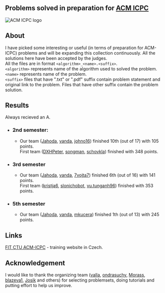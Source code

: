 
## Problems solved in preparation for [ACM ICPC](https://en.wikipedia.org/wiki/ACM_International_Collegiate_Programming_Contest)
![ACM ICPC logo](https://i.imgur.com/cTEzTy6.jpg)
## About
I have picked some interesting or useful (in terms of preparation for ACM-ICPC) problems and will be expanding this collection continuously. All the solutions here have been accepted by the judges.<br />
All the files are in format ```<algorithm>_<name>.<suffix>```.<br />
```<algorithm>``` represents name of the algorithm used to solved the problem.<br />
```<name>``` represents name of the problem.<br />
```<suffix>``` files that have ".txt" or ".pdf" suffix contain problem statement and original link to the problem. Files that have other suffix contain the problem solution.

## Results
Always recieved an A.

* ### 2nd semester: 
	* Our team ([Jahoda](http://codeforces.com/profile/Jahoda), [vanda](http://codeforces.com/profile/vanda), [johno16](http://codeforces.com/profile/johno16)) finished 10th (out of 17) with 105 points.<br> First team ([DXHPeter](http://codeforces.com/profile/DXHPeter), [songman](http://codeforces.com/profile/songman), [schovkla](http://codeforces.com/profile/schovkla)) finished with 348 points.

* ### 3rd semester 
	* Our team ([Jahoda](http://codeforces.com/profile/Jahoda), [vanda](http://codeforces.com/profile/vanda), [7vojta7](http://codeforces.com/profile/7vojta7)) finished 6th (out of 16) with 141 points.<br> First team ([kristja6](http://codeforces.com/profile/kristja6), [slonichobot](http://codeforces.com/profile/slonichobot), [vu.tunganh96](http://codeforces.com/profile/vu.tunganh96)) finished with 353 points.

* ### 5th semester 
	* Our team ([Jahoda](http://codeforces.com/profile/Jahoda), [vanda](http://codeforces.com/profile/vanda), [mkucera](http://codeforces.com/profile/mkucera)) finished 1th (out of 13) with 245 points.

## Links
[FIT CTU ACM-ICPC](https://turing.cz/tom/acm.html) - training website in Czech.

## Acknowledgement
I would like to thank the organizing team ([valla](http://codeforces.com/profile/valla), [ondrasuchy](http://codeforces.com/profile/ondrasuchy), [Morass](http://codeforces.com/profile/-Morass-), [blazeva1](http://codeforces.com/profile/blazeva1), [Josik](http://codeforces.com/profile/Josik) and others) for selecting problemsets, doing tutorials and putting effort to help us improve.
